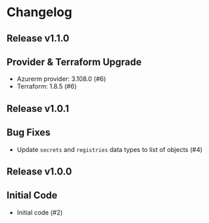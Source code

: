 # Changelog

## Release v1.1.0

## Provider & Terraform Upgrade
- Azurerm provider: 3.108.0 (#6)
- Terraform: 1.8.5 (#6)
   
## Release v1.0.1

## Bug Fixes

- Update `secrets` and `registries` data types to list of objects (#4)



   
## Release v1.0.0

## Initial Code

- Initial code (#2)


   
